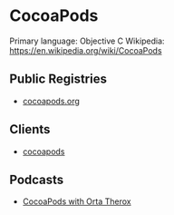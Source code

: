 # CocoaPods

Primary language: Objective C
Wikipedia: https://en.wikipedia.org/wiki/CocoaPods

## Public Registries

- [cocoapods.org](https://github.com/CocoaPods/Specs)

## Clients

- [cocoapods](https://github.com/CocoaPods/CocoaPods)

## Podcasts

- [CocoaPods with Orta Therox](https://manifest.fm/2)
